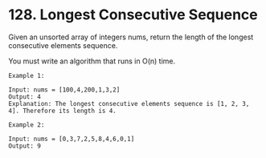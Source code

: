 # 128. Longest Consecutive Sequence

Given an unsorted array of integers nums, return the length of the longest consecutive elements sequence.

You must write an algorithm that runs in O(n) time.

```text
Example 1:

Input: nums = [100,4,200,1,3,2]
Output: 4
Explanation: The longest consecutive elements sequence is [1, 2, 3, 4]. Therefore its length is 4.

Example 2:

Input: nums = [0,3,7,2,5,8,4,6,0,1]
Output: 9
```

